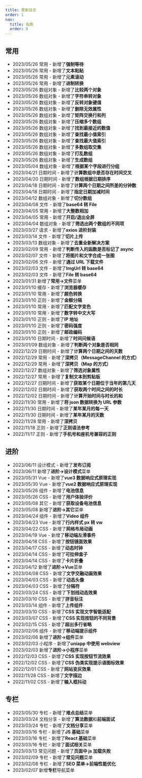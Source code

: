 ```yaml
---
title: 更新日志
order: 1
nav:
  title: 指南
  order: 0
---
```


## 常用

- 2023/05/26 常用 - 新增了**强制等待**
- 2023/05/26 常用 - 新增了**文本粘贴**
- 2023/05/26 常用 - 新增了**元素滚动**
- 2023/05/26 常用 - 新增了**进制转换**
- 2023/05/26 数组对象 - 新增了**比较两个对象**
- 2023/05/26 数组对象 - 新增了**字符串转对象**
- 2023/05/26 数组对象 - 新增了**反转对象键值**
- 2023/05/26 数组对象 - 新增了**删除无效属性**
- 2023/05/26 数组对象 - 新增了**矩阵交换行和列**
- 2023/05/26 数组对象 - 新增了**压缩多个数组**
- 2023/05/26 数组对象 - 新增了**找到最接近的数值**
- 2023/05/26 数组对象 - 新增了**查找最小值索引**
- 2023/05/26 数组对象 - 新增了**查找最大值索引**
- 2023/05/26 数组对象 - 新增了**多数组取交集**
- 2023/05/26 数组对象 - 新增了**打乱数组**
- 2023/05/26 数组对象 - 新增了**生成数组**
- 2023/05/04 数组对象 - 新增了**根据某个字段进行分组**
- 2023/04/21 日期时间 - 新增了**计算数组中是否存在时间交叉**
- 2023/04/20 日期时间 - 新增了**数组根据日期排序**
- 2023/04/18 日期时间 - 新增了**计算两个日期之间所差的分钟数**
- 2023/04/18 日期时间 - 新增了**指定日期加减时间**
- 2023/04/12 数组对象 - 新增了**切分数组**
- 2023/04/08 文件 - 新增了**base64 转 File**
- 2023/04/05 常用 - 新增了**大整数相加**
- 2023/04/05 常用 - 新增了**开启/退出全屏**
- 2023/04/04 数组对象 - 新增了**筛选出两个数组的不同项**
- 2023/03/27 请求 - 新增了**axios 进阶封装**
- 2023/03/14 文件 - 新增了**切片上传**
- 2023/03/13 数组对象 - 新增了**去重全新解决方案**
- 2023/02/09 常用 - 新增了**判断传入的函数是否标记了 async**
- 2023/02/07 文件 - 新增了**将图片和文字合成一张图**
- 2023/02/06 文件 - 新增了**通过 URL 下载文件**
- 2023/02/03 文件 - 新增了**ImgUrl 转 base64**
- 2023/02/03 文件 - 新增了**File 转 base64**
- 2023/01/31 新增了**常用->文件**菜单
- 2023/01/10 缓存 - 新增了**浏览器缓存**
- 2023/01/10 常用 - 新增了**颜色转换**
- 2023/01/10 正则 - 新增了**金额分隔**
- 2023/01/10 常用 - 新增了**匹配文字变色**
- 2023/01/10 常用 - 新增了**数字转中文大写**
- 2023/01/10 正则 - 新增了**IP 地址**
- 2023/01/10 正则 - 新增了**密码强度**
- 2023/01/10 正则 - 新增了**邮政编码**
- 2023/01/10 日期时间 - 新增了**时间问候语**
- 2023/01/09 数组对象 - 新增了**判断两个对象是否相同**
- 2022/12/29 日期时间 - 新增了**计算两个日期之间的天数**
- 2022/12/29 常用 - 新增了**深拷贝（MessageChannel 的方式）**
- 2022/12/29 常用 - 新增了**深拷贝（Map 的方式）**
- 2022/12/27 数组对象 - 新增了**筛选对象属性**
- 2022/12/27 常用 - 新增了**复制文本到剪贴板**
- 2022/12/27 日期时间 - 新增了**获取某个日期位于当年的第几天**
- 2022/12/02 日期时间 - 新增了**获取两个时间之间的时长**
- 2022/12/02 日期时间 - 新增了**计算开始时间与时长的和**
- 2022/11/30 常用 - 新增了**将 json 数据转换为 URL 参数**
- 2022/11/30 日期时间 - 新增了**某年某月的每一天**
- 2022/11/30 日期时间 - 新增了**某年某月的天数**
- 2022/11/28 常用 - 新增了**深拷贝**
- 2022/11/18 正则 - 新增了**正则语法参考**
- 2022/11/17 正则 - 新增了**手机号和座机号兼容的正则**

## 进阶

- 2023/06/11 设计模式 - 新增了**发布订阅**
- 2023/06/11 新增了**进阶->设计模式**菜单
- 2023/05/31 Vue - 新增了**vue3 数据响应式原理实现**
- 2023/05/30 Vue - 新增了**vue2 数据响应式原理实现**
- 2023/05/26 组件 - 新增了**电池信息**
- 2023/05/26 CSS - 新增了**用户体验评价**
- 2023/05/08 其它 - 新增了**获取设备电池信息**
- 2023/05/08 新增了**进阶->其它**菜单
- 2023/04/24 组件 - 新增了**Video 组件**
- 2023/04/23 Vue - 新增了**行内样式 px 转 vw**
- 2023/04/22 CSS - 新增了**网格布局动画**
- 2023/04/19 Vue - 新增了**移动端左滑事件**
- 2023/04/18 CSS - 新增了**按钮镜面效果**
- 2023/04/17 CSS - 新增了**动态时钟**
- 2023/04/14 CSS - 新增了**可拉伸盒子**
- 2023/04/14 CSS - 新增了**卡片折叠**
- 2023/04/12 新增了**进阶->Vue**菜单
- 2023/04/08 CSS - 新增了**文字交融动画效果**
- 2023/04/03 CSS - 新增了**动态头像**
- 2023/04/03 CSS - 新增了**分隔符**
- 2023/03/24 CSS - 新增了**下划线动态效果**
- 2023/03/10 CSS - 新增了**拼音标注**
- 2023/03/14 组件 - 新增了**上传组件**
- 2023/03/10 CSS - 新增了**CSS 实现文字智能适配**
- 2023/03/07 CSS - 新增了**CSS 实现按钮的不同背景**
- 2023/02/15 CSS - 新增了**超出多行省略**
- 2023/02/06 组件 - 新增了**移动端提示组件**
- 2023/02/06 新增了**进阶->组件**菜单
- 2023/02/03 小程序 - 新增了**uniapp 中使用 webview**
- 2023/02/03 新增了**进阶->小程序**菜单
- 2022/12/03 CSS - 新增了**CSS 实现按钮节流效果**
- 2022/12/02 CSS - 新增了**CSS 伪类实现提示语图标效果**
- 2022/12/01 CSS - 新增了**网站变灰效果**
- 2022/11/28 CSS - 新增了**文字描边**
- 2022/11/02 CSS - 新增了**输入框抖动**

## 专栏

- 2023/05/30 专栏 - 新增了**难点总结**菜单
- 2023/03/24 文档分享 - 新增了**算法数据**和**前端面试**
- 2023/03/24 专栏 - 新增了**文档分享**菜单
- 2023/03/16 专栏 - 新增了**JS 基础**菜单
- 2023/03/16 专栏 - 新增了**React 基础**菜单
- 2023/03/16 专栏 - 新增了**面试相关**菜单
- 2023/03/13 常见问题 - 新增了**页面中 js 加载失败**
- 2023/02/09 专栏 - 新增了**常见问题**菜单
- 2023/02/08 专栏 - 新增了**SEO 菜单->前端性能优化**
- 2023/02/07 新增**专栏**导航菜单
